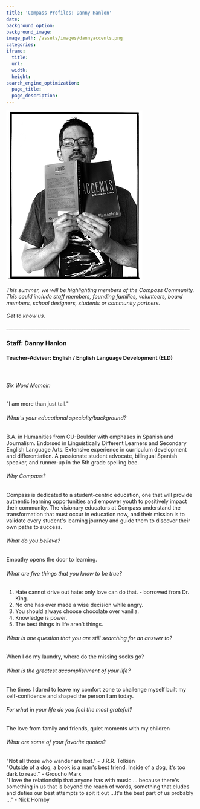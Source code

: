 ```yaml
---
title: 'Compass Profiles: Danny Hanlon'
date:
background_option:
background_image:
image_path: /assets/images/dannyaccents.png
categories:
iframe:
  title:
  url:
  width:
  height:
search_engine_optimization:
  page_title:
  page_description:
---
```


![](/assets/images/dannyaccents.png)

<address>This summer, we will be highlighting members of the Compass Community.&nbsp; This could include staff members, founding families, volunteers, board members, school designers, students or community partners.</address>

<address>&nbsp;</address>

<address>Get to know us.</address>

\_\_\_\_\_\_\_\_\_\_\_\_\_\_\_\_\_\_\_\_\_\_\_\_\_\_\_\_\_\_\_\_\_\_\_\_\_\_\_\_\_\_\_\_\_\_\_\_\_\_\_\_\_\_\_\_\_\_\_\_\_\_\_\_\_\_\_\_\_\_\_\_\_\_\_\_

### Staff: Danny Hanlon

#### Teacher-Adviser: English / English Language Development (ELD)

#### &nbsp;

###### Six Word Memoir:&nbsp;

"I am more than just tall."

###### What's your educational specialty/background?

B.A. in Humanities from CU-Boulder with emphases in Spanish and Journalism. Endorsed in Linguistically Different Learners and Secondary English Language Arts. Extensive experience in curriculum development and differentiation. A passionate student advocate, bilingual Spanish speaker, and runner-up in the 5th grade spelling bee.

###### Why Compass?

Compass is dedicated to a student-centric education, one that will provide authentic learning opportunities and empower youth to positively impact their community. The visionary educators at Compass understand the transformation that must occur in education now, and their mission is to validate every student's learning journey and guide them to discover their own paths to success.

###### What do you believe?

Empathy opens the door to learning.

###### What are five things that you know to be true?

1. Hate cannot drive out hate: only love can do that. - borrowed from Dr. King.
2. No one has ever made a wise decision while angry.
3. You should always choose chocolate over vanilla.
4. Knowledge is power.
5. The best things in life aren't things.

###### What is one question that you are still searching for an answer to?

When I do my laundry, where do the missing socks go?

###### What is the greatest accomplishment of your life?

The times I dared to leave my comfort zone to challenge myself built my self-confidence and shaped the person I am today.

###### For what in your life do you feel the most grateful?

The love from family and friends, quiet moments with my children

###### What are some of your favorite quotes?

"Not all those who wander are lost." - J.R.R. Tolkien<br>"Outside of a dog, a book is a man's best friend. Inside of a dog, it's too dark to read." - Groucho Marx<br>"I love the relationship that anyone has with music ... because there's something in us that is beyond the reach of words, something that eludes and defies our best attempts to spit it out ...It's the best part of us probably ..." - Nick Hornby

&nbsp;